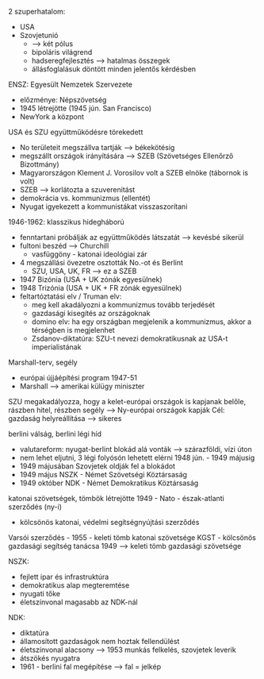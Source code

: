 

2 szuperhatalom:
- USA
- Szovjetunió
	- --> két pólus
	- bipoláris világrend
	- hadseregfejlesztés --> hatalmas összegek
	- állásfoglalásuk döntött minden jelentős kérdésben

ENSZ: Egyesült Nemzetek Szervezete
- előzménye: Népszövetség
- 1945 létrejötte (1945 jún. San Francisco)
- NewYork a központ

USA és SZU együttműködésre törekedett
- No területeit megszállva tartják --> békekötésig
- megszállt országok irányítására --> SZEB (Szövetséges Ellenőrző Bizottmány)
- Magyarországon Klement J. Vorosilov volt a SZEB elnöke (tábornok is volt)
- SZEB --> korlátozta a szuverenitást
- demokrácia vs. kommunizmus (ellentét)
- Nyugat igyekezett a kommunistákat visszaszorítani

1946-1962: klasszikus hidegháború
- fenntartani próbálják az együttműködés látszatát --> kevésbé sikerül
- fultoni beszéd --> Churchill
	- vasfüggöny - katonai ideológiai zár
- 4 megszállási övezetre osztották No.-ot és Berlint
	- SZU, USA, UK, FR --> ez a SZEB
- 1947 Bizónia (USA + UK zónák egyesülnek)
- 1948 Trizónia (USA + UK + FR zónák egyesülnek)
- feltartóztatási elv / Truman elv:
	- meg kell akadályozni a kommunizmus tovább terjedését
	- gazdasági kisegítés az országoknak
	- domino elv: ha egy országban megjelenik a kommunizmus, akkor a térségben is megjelenhet
	- Zsdanov-diktatúra: SZU-t nevezi demokratikusnak az USA-t imperialistának

Marshall-terv, segély
- európai újjáépítési program 1947-51
- Marshall --> amerikai külügy miniszter

SZU megakadályozza, hogy a kelet-európai országok is kapjanak belőle, rászben hitel, részben segély --> Ny-európai országok kapják
Cél: gazdaság helyreállítása --> sikeres

berlini válság, berlini légi híd
- valutareform: nyugat-berlint blokád alá vonták --> szárazföldi, vízi úton
- nem lehet eljutni, 3 légi folyósón lehetett elérni 1948 jún. - 1949 májusig
- 1949 májusában Szovjetek oldják fel a blokádot
- 1949 május NSZK - Német Szövetségi Köztársaság
- 1949 október NDK - Német Demokratikus Köztársaság

katonai szövetségek, tömbök létrejötte 1949 - Nato - észak-atlanti szerződés (ny-i)
- kölcsönös katonai, védelmi segítségnyújtási szerződés

Varsói szerződés - 1955 - keleti tömb katonai szövetsége
KGST - kölcsönös gazdasági segítség tanácsa 1949 --> keleti tömb gazdasági szövetsége

NSZK:
- fejlett ipar és infrastruktúra
- demokratikus alap megteremtése
- nyugati tőke
- életszínvonal magasabb az NDK-nál

NDK:
- diktatúra
- államosított gazdaságok nem hoztak fellendülést
- életszínvonal alacsony --> 1953 munkás felkelés, szovjetek leverik
- átszökés nyugatra
- 1961 - berlini fal megépítése --> fal = jelkép